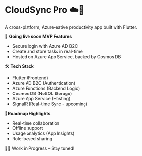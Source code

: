 # CloudSync Pro ☁️📝

A cross-platform, Azure-native productivity app built with Flutter.

🚀 **Going live soon MVP Features**
- Secure login with Azure AD B2C
- Create and store tasks in real-time
- Hosted on Azure App Service, backed by Cosmos DB

🛠️ **Tech Stack**
- Flutter (Frontend)
- Azure AD B2C (Authentication)
- Azure Functions (Backend Logic)
- Cosmos DB (NoSQL Storage)
- Azure App Service (Hosting)
- SignalR (Real-time Sync - upcoming)

📍**Roadmap Highlights**
- Real-time collaboration
- Offline support
- Usage analytics (App Insights)
- Role-based sharing

👩‍💻 Work in Progress – Stay tuned!
